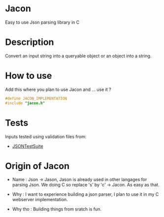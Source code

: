 # Jacon
Easy to use Json parsing library in C

# Description
Convert an input string into a queryable object or an object into a string.

# How to use
Add this where you plan to use Jacon and ... use it ?
```C
#define JACON_IMPLEMENTATION
#include "jacon.h"
```

# Tests
Inputs tested using validation files from:
- [JSONTestSuite](https://github.com/nst/JSONTestSuite)

# Origin of Jacon
- Name :
Json -> Jason, Jason is already used in other langages for parsing Json.
We doing C so replace 's' by 'c' -> Jacon.
As easy as that.

- Why : I want to experience building a json parser, I plan to use it in my C webserver implementation.

- Why tho : Building things from sratch is fun.
